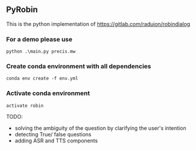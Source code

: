 ## PyRobin

This is the python implementation of  https://gitlab.com/raduion/robindialog 

### For a demo please use 
``` python .\main.py precis.mw ```


###  Create conda environment with all dependencies 
``` conda env create -f env.yml ```

###  Activate conda environment 
```activate robin```

TODO:
- solving the ambiguity of the question by clarifying the user's intention
- detecting True/ false questions 
- adding ASR and TTS components
